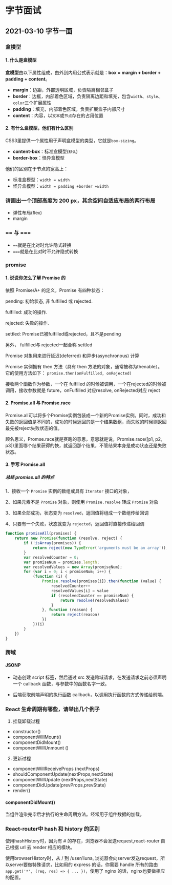# 字节面试

## 2021-03-10 字节一面

### 盒模型

#### 1. 什么是盒模型

**盒模型**由以下属性组成，由外到内用公式表示就是：**box = margin + border + padding + content**。

- **margin**：边距，外部透明区域，负责隔离相邻盒子
- **border**：边框，内部着色区域，负责隔离边距和填充，包含`width`、`style`、`color`三个扩展属性
- **padding**：填充，内部着色区域，负责扩展盒子内部尺寸
- **content**：内容，以`文本`或`节点`存在的占用位置

#### 2. 有什么盒模型，他们有什么区别

CSS3里提供一个属性用于声明盒模型的类型，它就是`box-sizing`。

-  **content-box**：标准盒模型(`默认`)
-  **border-box**：怪异盒模型

他们的区别在于节点的宽高上：

- 标准盒模型：`width = width`
- 怪异盒模型：`width = padding +border +width`

### 请画出一个顶部高度为 200 px，其余空间自适应布局的两行布局

- 弹性布局(flex)
- margin

### == 与 ===

- `==`就是在比对时允许隐式转换
- `===`就是在比对时不允许隐式转换

### promise

#### 1. 说说你怎么了解 Promise 的

依照 Promise/A+ 的定义，Promise 有四种状态：

pending: 初始状态, 非 fulfilled 或 rejected.

fulfilled: 成功的操作.

rejected: 失败的操作.

settled: Promise已被fulfilled或rejected，且不是pending

另外， fulfilled与 rejected一起合称 settled

Promise 对象用来进行延迟(deferred) 和异步(asynchronous) 计算

Promise 实例拥有 then 方法（具有 then 方法的对象，通常被称为thenable）。它的使用方法如下：
`promise.then(onFulfilled, onRejected)`

接收两个函数作为参数，一个在 fulfilled 的时候被调用，一个在rejected的时候被调用，接收参数就是 future，onFulfilled 对应resolve, onRejected对应 reject

#### 2. Promise.all 与 Promise.race

Promise.all可以将多个Promise实例包装成一个新的Promise实例。同时，成功和失败的返回值是不同的，成功的时候返回的是一个结果数组，而失败的时候则返回最先被reject失败状态的值。

顾名思义，Promse.race就是赛跑的意思，意思就是说，Promise.race([p1, p2, p3])里面哪个结果获得的快，就返回那个结果，不管结果本身是成功状态还是失败状态。

#### 3. 手写 Promise.all 

##### 总结 promise.all 的特点

1、接收一个 `Promise` 实例的数组或具有 `Iterator` 接口的对象，

2、如果元素不是 `Promise` 对象，则使用 `Promise.resolve` 转成 `Promise` 对象

3、如果全部成功，状态变为 `resolved`，返回值将组成一个数组传给回调

4、只要有一个失败，状态就变为 `rejected`，返回值将直接传递给回调

```js
function promiseAll(promises) {
    return new Promise(function (resolve, reject) {
        if (!isArray(promises)) {
            return reject(new TypeError('arguments must be an array'));
        }
        var resolvedCounter = 0;
        var promiseNum = promises.length;
        var resolvedValues = new Array(promiseNum);
        for (var i = 0; i < promiseNum; i++) {
            (function (i) {
                Promise.resolve(promises[i]).then(function (value) {
                    resolvedCounter++
                    resolvedValues[i] = value
                    if (resolvedCounter == promiseNum) {
                        return resolve(resolvedValues)
                    }
                }, function (reason) {
                    return reject(reason)
                })
            })(i)
        }
    })
}
```

### 跨域

#### JSONP

- 动态创建 script 标签，然后通过 src 发送跨域请求，在发送请求之前必须声明一个 callback 函数，与参数中的函数名字一致。

- 后端获取前端声明的执行函数 callback，以调用执行函数的方式传递给前端。

### React 生命周期有哪些，请举出几个例子

1. 挂载卸载过程

- constructor()
- componentWillMount()
- componentDidMount()
- componentWillUnmount ()

2. 更新过程

- componentWillReceiveProps (nextProps)
- shouldComponentUpdate(nextProps,nextState)
- componentWillUpdate (nextProps,nextState)
- componentDidUpdate(prevProps,prevState)
- render()

#### componentDidMount()

当组件渲染完毕后才执行的生命周期方法。经常用于组件数据的加载。

### React-router中 hash 和 history 的区别

使用hashHistory时，因为有 # 的存在，浏览器不会发送request,react-router 自己根据 url 去 render 相应的模块。

使用browserHistory时，从 / 到 /user/liuna, 浏览器会向server发送request，所以server要做特殊请求，比如用的 express 的话，你需要 handle 所有的路由 `app.get('*', (req, res) => { ... })`，使用了 nginx 的话，nginx也要做相应的配置。

